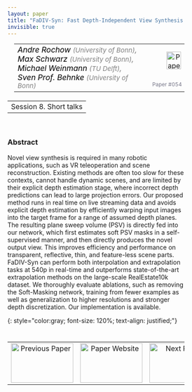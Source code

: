```yaml
---
layout: paper
title: "FaDIV-Syn: Fast Depth-Independent View Synthesis using Soft Masks and Implicit Blending"
invisible: true
---
```

<head>
<style>
* {
  box-sizing: border-box;
}

#myInput {
  background-position: 10px 10px;
  background-repeat: no-repeat;
  width: 100%;
  font-size: 100%;
  padding: 12px 20px 12px 40px;
  border: 1px solid #ddd;
  margin-bottom: 12px;
}

#myTable, #myTableA {
  border-collapse: collapse;
  width: 100%;
  border: 1px solid #ddd;
  font-size: 100%;
}

#myTable th, #myTable td, #myTableA th, #myTableA td {
  text-align: left;
  padding: 12px;
}

#myTable tr, #myTableA tr {
  border-bottom: 1px solid #ddd;
}

#myTable tr.header, #myTable tr:hover, #myTableA tr.header, #myTableA tr:hover {
  background-color: #f1f1f1;
}


#eventcounter1 a {
    font-size: 12px;
    color: #ffffff;
    display: block;
}

#eventcounter1 a:hover {
    text-decoration: none;
}

#eventcounter2 a {
    font-size: 12px;
    color: #ffffff;
    display: block;
}

#eventcounter2 a:hover {
    text-decoration: none;
}

</style>
</head>

<table width = "95%" style="padding-left: 15px; margin-left: auto; margin-right: 10px;">
<tr><td style = "vertical-align: top; padding-right: 25px;" rowspan="2">
<span style="color:black; font-size: 110%;"><i>
Andre Rochow <span style="color:gray; font-size: 85%">(University of Bonn)</span><span style="color:gray; font-size: 100%">,</span><br>
Max Schwarz <span style="color:gray; font-size: 85%">(University of Bonn)</span><span style="color:gray; font-size: 100%">,</span><br>
Michael Weinmann <span style="color:gray; font-size: 85%">(TU Delft)</span><span style="color:gray; font-size: 100%">,</span><br>
Sven Prof. Behnke <span style="color:gray; font-size: 85%">(University of Bonn)</span>
</i></span>
</td>

<td style="text-align: right;"><a href="http://www.roboticsproceedings.org/rss18/p054.pdf"><img src="{{ site.baseurl }}/images/paper_link.png" alt="Paper Website" width = "33"  height = "40"/></a><br></td>
</tr>
<tr>
<td style="color:#777789; text-align:right; font-size: 75%; margin-right:10px;">Paper&nbsp;#054</td>
</tr>
</table>

<table width="80%" style="margin-top: 20px; margin-left: auto; margin-right: auto;">
  <tr>
    <td style="text-align:center;">Session 8. Short talks</td>
  </tr>
</table>
<br>


### Abstract
Novel view synthesis is required in many robotic applications, such as VR teleoperation and scene reconstruction. Existing methods are often too slow for these contexts, cannot handle dynamic scenes, and are limited by their explicit depth estimation stage, where incorrect depth predictions can lead to large projection errors. Our proposed method runs in real time on live streaming data and avoids explicit depth estimation by efficiently warping input images into the target frame for a range of assumed depth planes. The resulting plane sweep volume (PSV) is directly fed into our network, which first estimates soft PSV masks in a self-supervised manner, and then directly produces the novel output view. This improves efficiency and performance on transparent, reflective, thin, and feature-less scene parts. FaDIV-Syn can perform both interpolation and extrapolation tasks at 540p in real-time and outperforms state-of-the-art extrapolation methods on the large-scale RealEstate10k dataset. We thoroughly evaluate ablations, such as removing the Soft-Masking network, training from fewer examples as well as generalization to higher resolutions and stronger depth discretization. Our implementation is available.

{: style="color:gray; font-size: 120%; text-align: justified;"}


<table width="100%" style="margin-top:40px;">
<tr>
    <td style="width: 30%; text-align: center;"><a href="{{ site.baseurl }}/program/papers/053/">
<img src="{{ site.baseurl }}/images/previous_paper_icon.png"
       alt="Previous Paper" width = "142"  height = "90"/> 
</a> </td>
<td style="text-align: center;"><a href="{{ site.baseurl }}/program/papers">
<img src="{{ site.baseurl }}/images/overview_icon.png"
       alt="Paper Website" width = "142"  height = "90"/> 
</a> </td>
    <td style="width: 30%; text-align: center;"><a href="{{ site.baseurl }}/program/papers/055/">
    <img src="{{ site.baseurl }}/images/next_paper_icon.png"
        alt="Next Paper" width = "142"  height = "90"/>
    </a></td>
</tr>
</table>

